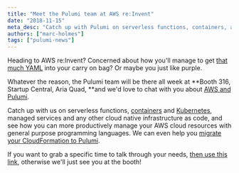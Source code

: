 ```yaml
---
title: "Meet the Pulumi team at AWS re:Invent"
date: "2018-11-15"
meta_desc: "Catch up with Pulumi on serverless functions, containers, and Kubernetes at AWS re:invent."
authors: ["marc-holmes"]
tags: ["pulumi-news"]
---
```


Heading to AWS re:Invent? Concerned about how you'll manage to get
[that much YAML](/migrate/cloudformation) into your carry
on bag? Or maybe you just like purple.

Whatever the reason, the Pulumi team will be there all week at **Booth
316, Startup Central, Aria Quad, **and we'd love to chat with you about
[AWS and Pulumi](/crosswalk/aws).

Catch up with us on serverless functions, [containers](/topics/containers) and
[Kubernetes](/topics/kubernetes), managed services and
any other cloud native infrastructure as code, and see how you can more
productively manage your AWS cloud resources with general purpose
programming languages. We can even help you
[migrate your CloudFormation to Pulumi](/migrate/cloudformation).

If you want to grab a specific time to talk through your needs,
[then use this link](https://info.pulumi.com/meetings/team-pulumi/aws-reinvent-catchup),
otherwise we'll just see you at the booth!
<!--more-->
